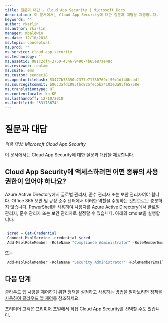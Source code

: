 ```yaml
---
title: 질문과 대답 - Cloud App Security | Microsoft Docs
description: 이 문서에서는 Cloud App Security에 대한 질문과 대답을 제공합니다.
keywords: ''
author: rkarlin
ms.author: rkarlin
manager: mbaldwin
ms.date: 12/10/2018
ms.topic: conceptual
ms.prod: ''
ms.service: cloud-app-security
ms.technology: ''
ms.assetid: 081c2cf4-2750-4546-9490-4b65e87ae48c
ms.reviewer: reutam
ms.suite: ems
ms.custom: seodec18
ms.openlocfilehash: 53477b78350b2377e71780769cf50c1df48bcbdf
ms.sourcegitcommit: b86c3afd1093fbc825fec5ba4103e3a95f65758e
ms.translationtype: HT
ms.contentlocale: ko-KR
ms.lasthandoff: 12/10/2018
ms.locfileid: "53176674"
---
```

# <a name="frequently-asked-questions"></a>질문과 대답

*적용 대상: Microsoft Cloud App Security*

이 문서에서는 Cloud App Security에 대한 질문과 대답을 제공합니다.

## <a name="what-kind-of-permissions-do-i-need-to-access-cloud-app-security"></a>Cloud App Security에 액세스하려면 어떤 종류의 사용 권한이 있어야 하나요?

Azure Active Directory에서 글로벌 관리자, 준수 관리자 또는 보안 관리자여야 합니다. Office 365 보안 및 규정 준수 센터에서 이러한 역할을 수행하는 것만으로는 충분하지 않습니다. PowerShell을 사용하여 사용자를 Azure Active Directory에서 글로벌 관리자, 준수 관리자 또는 보안 관리자로 설정할 수 있습니다. 아래의 cmdlet을 실행합니다.

```powershell

 $cred = Get-Credential
 Connect-MsolService -credential $cred
 Add-MsolRoleMember -RoleName "Compliance Administrator" -RoleMemberEmailAddress "XX@XX.XX"
```

 또는

```powershell
 Add-MsolRoleMember -RoleName "Security Administrator" -RoleMemberEmailAddress “XX@XX.XX”
```

## <a name="next-steps"></a>다음 단계  
클라우드 앱 사용을 제어하기 위한 정책을 설정하고 사용하는 방법을 알아보려면 [정책을 사용하여 클라우드 앱 제어](control-cloud-apps-with-policies.md)를 참조하세요.   

프리미어 고객은 [프리미어 포털](https://premier.microsoft.com/)에서 직접 Cloud App Security를 선택할 수도 있습니다.  
